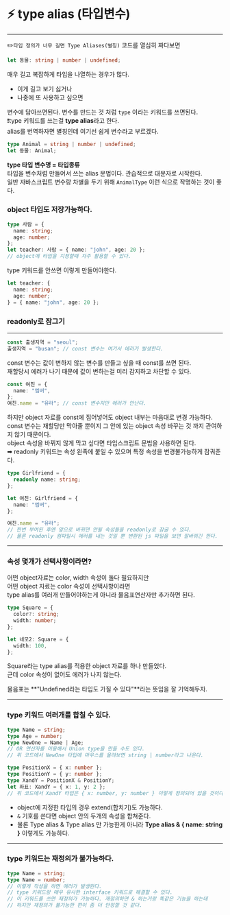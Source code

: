 # ⚡️ type alias (타입변수)

---

✏️`타입 정의가 너무 길면 Type Aliases(별칭)`
코드를 열심히 짜다보면

```ts
let 동물: string | number | undefined;
```

매우 길고 복잡하게 타입을 나열하는 경우가 많다.

- 이게 길고 보기 싫거나
- 나중에 또 사용하고 싶으면

변수에 담아쓰면된다. 변수를 만드는 것 처럼 `type` 이라는 키워드를 쓰면된다.</br>
❗️type 키워드를 쓰는걸 **type alias**라고 한다.</br>
alias를 번역하자면 별칭인데 여기선 쉽게 변수라고 부르겠다.

```ts
type Animal = string | number | undefined;
let 동물: Animal;
```

**type 타입 변수명 = 타입종류**</br>
타입을 변수처럼 만들어서 쓰는 alias 문법이다. 관습적으로 대문자로 시작한다.</br>
일반 자바스크립트 변수랑 차별을 두기 위해 `AnimalType` 이런 식으로 작명하는 것이 좋다.</br>

### object 타입도 저장가능하다.

```ts
type 사람 = {
  name: string;
  age: number;
};
let teacher: 사람 = { name: "john", age: 20 };
// object에 타입을 지정할때 자주 활용할 수 있다.
```

type 키워드를 안쓰면 이렇게 만들어야한다.

```ts
let teacher: {
  name: string;
  age: number;
} = { name: "john", age: 20 };
```

### readonly로 잠그기

---

```ts
const 출생지역 = "seoul";
출생지역 = "busan"; // const 변수는 여기서 에러가 발생한다.
```

const 변수는 값이 변하지 않는 변수를 만들고 싶을 때 const를 쓰면 된다.</br>
재할당시 에러가 나기 때문에 값이 변하는걸 미리 감지하고 차단할 수 있다.

```ts
const 여친 = {
  name: "엠버",
};
여친.name = "유라"; // const 변수지만 에러가 안난다.
```

하지만 object 자료를 const에 집어넣어도 object 내부는 마음대로 변경 가능하다.</br>
const 변수는 재할당만 막아줄 뿐이지 그 안에 있는 object 속성 바꾸는 것 까지 관여하지 않기 때문이다.</br>
object 속성을 바뀌지 않게 막고 싶다면 타입스크립트 문법을 사용하면 된다.</br>
➡ readonly 키워드는 속성 왼족에 붙일 수 있으며 특정 속성을 변경불가능하게 잠궈준다.

```ts
type Girlfriend = {
  readonly name: string;
};

let 여친: Girlfriend = {
  name: "엠버",
};

여친.name = "유라";
// 한번 부여된 후엔 앞으로 바뀌면 안될 속성들을 readonly로 잠굴 수 있다.
// 물론 readonly 컴파일시 에러를 내는 것일 뿐 변환된 js 파일을 보면 잘바뀌긴 한다.
```

---

### 속성 몇개가 선택사항이라면?

어떤 object자료는 color, width 속성이 둘다 필요하지만</br>
어떤 object 자료는 color 속성이 선택사항이라면</br>
type alias를 여러개 만들어야하는게 아니라 물음표연산자만 추가하면 된다.

```ts
type Square = {
  color?: string;
  width: number;
};

let 네모2: Square = {
  width: 100,
};
```

Square라는 type alias를 적용한 object 자료를 하나 만들었다.</br>
근데 color 속성이 없어도 에러가 나지 않는다.</br>

물음표는 **"Undefined라는 타입도 가질 수 있다"**라는 뜻임을 잘 기억해두자.

---

### type 키워드 여러개를 합칠 수 있다.

```ts
type Name = string;
type Age = number;
type NewOne = Name | Age;
// OR 연산자를 이용해서 Union type을 만들 수도 있다.
// 위 코드에서 NewOne 타입에 마우스를 올려보면 string | number라고 나온다.
```

```ts
type PositionX = { x: number };
type PositionY = { y: number };
type XandY = PositionX & PositionY;
let 좌표: XandY = { x: 1, y: 2 };
// 위 코드에서 XandY 타입은 { x: number, y: number } 이렇게 정의되어 있을 것이다.
```

- object에 지정한 타입의 경우 extend(합치기)도 가능하다.
- `&` 기호를 쓴다면 object 안의 두개의 속성을 합쳐준다.
- 물론 Type alias & Type alias 만 가능한게 아니라 **Type alias & { name: string }** 이렇게도 가능하다.

---

### type 키워드는 재정의가 불가능하다.

```ts
type Name = string;
type Name = number;
// 이렇게 작성을 하면 에러가 발생한다.
// type 키워드랑 매우 유사한 interface 키워드로 해결할 수 있다.
// 이 키워드를 쓰면 재정의가 가능하다. 재정의하면 & 하는거랑 똑같은 기능을 하는데
// 하지만 재정의가 불가능한 편이 좀 더 안정할 것 같다.
```
